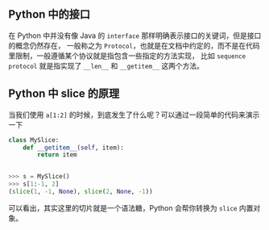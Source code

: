 ## Python 中的接口

在 Python 中并没有像 Java 的 `interface` 那样明确表示接口的关键词，但是接口的概念仍然存在，
一般称之为 `Protocol`，也就是在文档中约定的，而不是在代码里限制，一般遵循某个协议就是指包含一些指定的方法实现，
比如 `sequence protocol` 就是指实现了 `__len__` 和 `__getitem__` 这两个方法。

## Python 中 slice 的原理

当我们使用 `a[1:2]` 的时候，到底发生了什么呢？可以通过一段简单的代码来演示一下

```python
class MySlice:
    def __getitem__(self, item):
        return item


>>> s = MySlice()
>>> s[1:-1, 2]
(slice(1, -1, None), slice(2, None, -1))
```

可以看出，其实这里的切片就是一个语法糖，Python 会帮你转换为 `slice` 内置对象。

